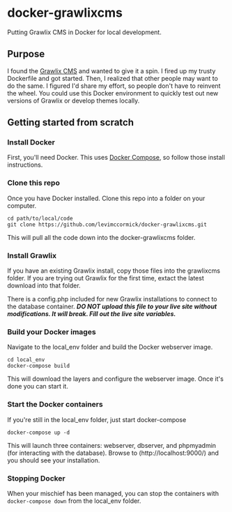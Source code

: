# docker-grawlixcms
Putting Grawlix CMS in Docker for local development.

## Purpose
I found the [Grawlix CMS](http://www.getgrawlix.com/) and wanted to give it a spin. I fired up my trusty Dockerfile and got started. Then, I realized that other people may want to do the same. I figured I'd share my effort, so people don't have to reinvent the wheel. You could use this Docker environment to quickly test out new versions of Grawlix or develop themes locally.

## Getting started from scratch
### Install Docker
First, you'll need Docker. This uses [Docker Compose](https://docs.docker.com/compose/install/), so follow those install instructions.

### Clone this repo
Once you have Docker installed. Clone this repo into a folder on your computer.
```
cd path/to/local/code
git clone https://github.com/levimccormick/docker-grawlixcms.git
```
This will pull all the code down into the docker-grawlixcms folder.

### Install Grawlix
If you have an existing Grawlix install, copy those files into the grawlixcms folder. If you are trying out Grawlix for the first time, extact the latest download into that folder.

There is a config.php included for new Grawlix installations to connect to the database container. ***DO NOT upload this file to your live site without modifications. It will break. Fill out the live site variables.***

### Build your Docker images
Navigate to the local_env folder and build the Docker webserver image.
```
cd local_env
docker-compose build
```

This will download the layers and configure the webserver image. Once it's done you can start it.

### Start the Docker containers
If you're still in the local_env folder, just start docker-compose
```
docker-compose up -d
```
This will launch three containers: webserver, dbserver, and phpmyadmin (for interacting with the database). Browse to (http://localhost:9000/) and you should see your installation.

### Stopping Docker
When your mischief has been managed, you can stop the containers with `docker-compose down` from the local_env folder.

